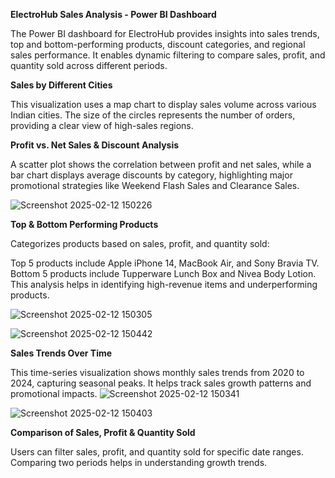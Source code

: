 **ElectroHub Sales Analysis - Power BI Dashboard**

The Power BI dashboard for ElectroHub provides insights into sales trends, top and bottom-performing products, discount categories, and regional sales performance. It enables dynamic filtering to compare sales, profit, and quantity sold across different periods.

**Sales by Different Cities**

This visualization uses a map chart to display sales volume across various Indian cities. The size of the circles represents the number of orders, providing a clear view of high-sales regions.

**Profit vs. Net Sales & Discount Analysis**

A scatter plot shows the correlation between profit and net sales, while a bar chart displays average discounts by category, highlighting major promotional strategies like Weekend Flash Sales and Clearance Sales.

![Screenshot 2025-02-12 150226](https://github.com/user-attachments/assets/e8617c3d-c67b-4d72-a848-98d8a69066d7)

**Top & Bottom Performing Products**

Categorizes products based on sales, profit, and quantity sold:

Top 5 products include Apple iPhone 14, MacBook Air, and Sony Bravia TV.
Bottom 5 products include Tupperware Lunch Box and Nivea Body Lotion.
This analysis helps in identifying high-revenue items and underperforming products.

![Screenshot 2025-02-12 150305](https://github.com/user-attachments/assets/2bebd853-23bc-4383-b611-4c1d5c34b184)

![Screenshot 2025-02-12 150442](https://github.com/user-attachments/assets/7bd5ba4a-90e2-408f-a4c9-205075edc4ad)

**Sales Trends Over Time** 

This time-series visualization shows monthly sales trends from 2020 to 2024, capturing seasonal peaks. It helps track sales growth patterns and promotional impacts.
![Screenshot 2025-02-12 150341](https://github.com/user-attachments/assets/15ca84ca-cf07-451f-91a6-3ea89ea0a277)

![Screenshot 2025-02-12 150403](https://github.com/user-attachments/assets/bc3ef6d9-a7c8-49b9-ad5a-ab1a4b907919)

**Comparison of Sales, Profit & Quantity Sold**

Users can filter sales, profit, and quantity sold for specific date ranges.
Comparing two periods helps in understanding growth trends.


